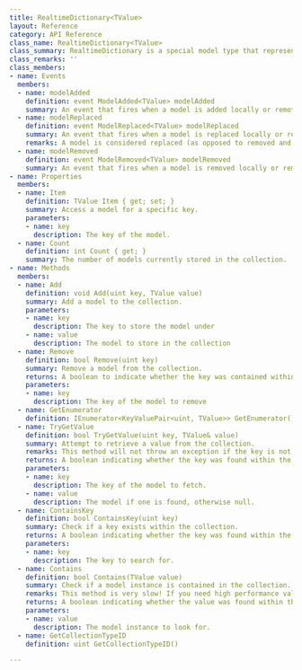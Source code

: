 ```yaml
---
title: RealtimeDictionary<TValue>
layout: Reference
category: API Reference
class_name: RealtimeDictionary<TValue>
class_summary: RealtimeDictionary is a special model type that represents an dictionary of models. This collection can be modified by multiple clients simultaneously without introducing datastore conflicts. All updates are applied instantly and are rolled back if rejected by the server (due to ownership). Adding or removing items sends the minimal amount of information to the server in order to perform the update on all clients. The whole collection is not sent every time.
class_remarks: ''
class_members:
- name: Events
  members:
  - name: modelAdded
    definition: event ModelAdded<TValue> modelAdded
    summary: An event that fires when a model is added locally or remotely.
  - name: modelReplaced
    definition: event ModelReplaced<TValue> modelReplaced
    summary: An event that fires when a model is replaced locally or remotely.
    remarks: A model is considered replaced (as opposed to removed and added) if a new model is added that overwrites an existing model under the same key.
  - name: modelRemoved
    definition: event ModelRemoved<TValue> modelRemoved
    summary: An event that fires when a model is removed locally or remotely.
- name: Properties
  members:
  - name: Item
    definition: TValue Item { get; set; }
    summary: Access a model for a specific key.
    parameters:
    - name: key
      description: The key of the model.
  - name: Count
    definition: int Count { get; }
    summary: The number of models currently stored in the collection.
- name: Methods
  members:
  - name: Add
    definition: void Add(uint key, TValue value)
    summary: Add a model to the collection.
    parameters:
    - name: key
      description: The key to store the model under
    - name: value
      description: The model to store in the collection
  - name: Remove
    definition: bool Remove(uint key)
    summary: Remove a model from the collection.
    returns: A boolean to indicate whether the key was contained within the collection.
    parameters:
    - name: key
      description: The key of the model to remove
  - name: GetEnumerator
    definition: IEnumerator<KeyValuePair<uint, TValue>> GetEnumerator()
  - name: TryGetValue
    definition: bool TryGetValue(uint key, TValue& value)
    summary: Attempt to retrieve a value from the collection.
    remarks: This method will not throw an exception if the key is not found.
    returns: A boolean indicating whether the key was found within the collection.
    parameters:
    - name: key
      description: The key of the model to fetch.
    - name: value
      description: The model if one is found, otherwise null.
  - name: ContainsKey
    definition: bool ContainsKey(uint key)
    summary: Check if a key exists within the collection.
    returns: A boolean indicating whether the key was found within the collection.
    parameters:
    - name: key
      description: The key to search for.
  - name: Contains
    definition: bool Contains(TValue value)
    summary: Check if a model instance is contained in the collection.
    remarks: This method is very slow! If you need high performance value searching, you should use the added/replaced/removed events to mirror this collection to a faster collection type.
    returns: A boolean indicating whether the value was found within the collection.
    parameters:
    - name: value
      description: The model instance to look for.
  - name: GetCollectionTypeID
    definition: uint GetCollectionTypeID()

---
```

